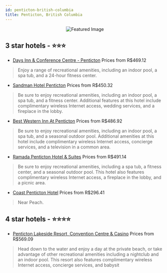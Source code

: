 ```yaml
---
id: penticton-british-columbia
title: Penticton, British Columbia
---
```


<center><img src="https://i.travelapi.com/hotels/1000000/470000/462400/462326/f06fe214_z.jpg" alt="Featured Image" /></center>


##  3 star hotels - ⭐️⭐️⭐️

-    [Days Inn & Conference Centre - Penticton](https://us.hurb.com/hotels/penticton/days-inn-conference-centre-penticton-JNP-JP149988?cmp=18055) Prices from R$469.12
   > Enjoy a range of recreational amenities, including an indoor pool, a spa tub, and a 24-hour fitness center.
-    [Sandman Hotel Penticton](https://us.hurb.com/hotels/penticton/sandman-hotel-penticton-JNP-JP816796?cmp=18055) Prices from R$450.32
   > Be sure to enjoy recreational amenities, including an indoor pool, a spa tub, and a fitness center. Additional features at this hotel include complimentary wireless Internet access, wedding services, and a fireplace in the lobby.
-    [Best Western Inn At Penticton](https://us.hurb.com/hotels/penticton/best-western-inn-at-penticton-JNP-JP343748?cmp=18055) Prices from R$486.92
   > Be sure to enjoy recreational amenities, including an indoor pool, a spa tub, and a seasonal outdoor pool. Additional amenities at this hotel include complimentary wireless Internet access, concierge services, and a television in a common area.
-    [Ramada Penticton Hotel & Suites](https://us.hurb.com/hotels/penticton/ramada-penticton-hotel-suites-JNP-JP735848?cmp=18055) Prices from R$491.14
   > Be sure to enjoy recreational amenities, including a spa tub, a fitness center, and a seasonal outdoor pool. This hotel also features complimentary wireless Internet access, a fireplace in the lobby, and a picnic area.
-    [Coast Penticton Hotel](https://us.hurb.com/hotels/penticton/coast-penticton-hotel-JNP-JP108338?cmp=18055) Prices from R$296.41
   > Near Peach.

##  4 star hotels - ⭐️⭐️⭐️⭐️

-    [Penticton Lakeside Resort, Convention Centre & Casino](https://us.hurb.com/hotels/penticton/penticton-lakeside-resort-convention-centre-casino-JNP-JP064655?cmp=18055) Prices from R$569.09
   > Head down to the water and enjoy a day at the private beach, or take advantage of other recreational amenities including a nightclub and an indoor pool. This resort also features complimentary wireless Internet access, concierge services, and babysit
